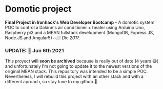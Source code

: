 # Domotic project
**Final Project in Ironhack's Web Developer Bootcamp** - A domotic system POC to control a Dakine's air conditioner + heater using Arduino Uno, Raspberry pi3 and a MEAN fullstack development (MongoDB, Express.JS, Node.JS and Angular5) 👉🏼 *Dic 2017*.

### UPDATE: 🚧 Jun 6th 2021
This proyect **will soon be archived** because is really out of date (4 years 😅) and unfortunately I'm not going to update it to the newest versions of the original MEAN stack. This repository was intended to be a simple POC. Nevertheless, I will rebuild this project with an other stack and with a different aproach, so stay tune to my github 👾
